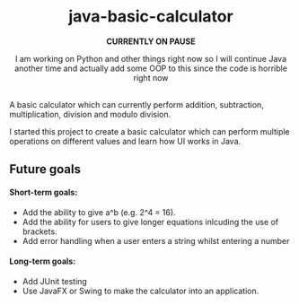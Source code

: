 <h1 align="center">java-basic-calculator</h1>

<p align="center"><strong>CURRENTLY ON PAUSE</strong></p>
<p align="center"> I am working on Python and other things right now so I will continue Java another time and actually add some OOP to this since the 
code is horrible right now</p>

</br>
A basic calculator which can currently perform addition, subtraction, multiplication, division and modulo division.

I started this project to create a basic calculator which can perform multiple operations on different values and learn how UI works in Java. 

## Future goals
#### Short-term goals:
- Add the ability to give a^b (e.g. 2^4 = 16).
- Add the ability for users to give longer equations inlcuding the use of brackets.
- Add error handling when a user enters a string whilst entering a number
#### Long-term goals:
- Add JUnit testing
- Use JavaFX or Swing to make the calculator into an application.
